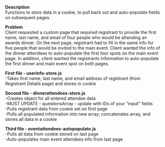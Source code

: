 <strong>Description</strong><br />Functions to store data in a cookie, to pull back out and auto-populate fields on subsequent pages.

<strong>Problem</strong><br />Client requested a custom page that required registrant to provide the first name, last name, and email of four people who would be attending an awards dinner.  On the next page, registrant had to fill in the same info for five people that would be invited to the main event.  Client wanted the info of the dinner attendees to auto-populate the first four spots on the main event page.  In addition, client wanted the registrants information to auto-populate the first dinner and main event spot on both pages.

<strong>First file - userinfo-store.js<br /></strong>
-Takes first name, last name, and email address of registrant (from Registrant Details page) and stores in cookie

<strong>Second file - dinnerattendees-store.js</strong><br />
-Creates object for all entered attendee data<br />
-MUST UPDATE - questionsArray - update with IDs of your "input" fields<br />
-Pulls registrant data from cookie set on first page<br />
-Pulls all populated information into new array; concatenates array, and stores all data in a cookie<br />

<strong>Third file - eventattendees-autopopulate.js</strong><br />
-Pulls all data from cookie stored on last page<br />
-Auto-populates main event attendees info from last page<br />
